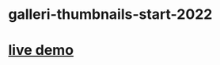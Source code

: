 # galleri-thumbnails-start-2022
# [live demo](https://ditja.github.io/galleri-thumbnails-start-2022/)
